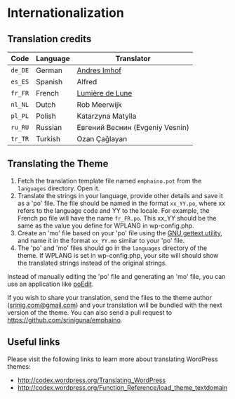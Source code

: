 Internationalization
====================

Translation credits
-------------------

| Code     | Language               | Translator            |
| -------- | ---------------------- | --------------------- |
| `de_DE`  | German                 | [Andres Imhof](http://www.kudaba.de/) |
| `es_ES`  | Spanish                | Alfred                |
| `fr_FR`  | French                 | [Lumière de Lune](http://www.lumieredelune.com/) |
| `nl_NL`  | Dutch                  | Rob Meerwijk          |
| `pl_PL`  | Polish                 | Katarzyna Matylla     |
| `ru_RU`  | Russian                | Евгений Веснин (Evgeniy Vesnin) |
| `tr_TR`  | Turkish                | Ozan Çağlayan         |


Translating the Theme
---------------------

1. Fetch the translation template file named `emphaino.pot` from the `languages` directory. Open it.
2. Translate the strings in your language, provide other details and save it as a 'po' file. The file should be named in the format `xx_YY.po`, where xx refers to the language code and YY to the locale. For example, the French po file will have the name `fr_FR.po`. This xx_YY should be the same as the value you define for WPLANG in wp-config.php.
3. Create an 'mo' file based on your 'po' file using the [GNU gettext utility](http://www.gnu.org/software/gettext/gettext.html), and name it in the format `xx_YY.mo` similar to your 'po' file.
4. The 'po' and 'mo' files should go in the `languages` directory of the theme. If WPLANG is set in wp-config.php, your site will should show the translated strings instead of the original strings.

Instead of manually editing the 'po' file and generating an 'mo' file, you can use an application like [poEdit](http://www.poedit.net/).

If you wish to share your translation, send the files to the theme author (srinig.com@gmail.com) and your translation will be bundled with the next version of the theme. You can also send a pull request to https://github.com/sriniguna/emphaino.


Useful links
------------

Please visit the following links to learn more about translating WordPress themes:

* http://codex.wordpress.org/Translating_WordPress
* http://codex.wordpress.org/Function_Reference/load_theme_textdomain

